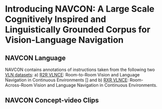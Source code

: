 # Introducing NAVCON: A Large Scale Cognitively Inspired and Linguistically Grounded Corpus for Vision-Language Navigation

## NAVCON Language 
NAVCON contains annotations of instructions taken from the following two [VLN datasets](https://github.com/jacobkrantz/VLN-CE): a) [R2R VLNCE](https://bringmeaspoon.org/): Room-to-Room Vision and Language Navigation in Continuous Environments [] and b) [RXR VLNCE](https://ai.google.com/research/rxr/): Room-Across-Room Vision and Language Navigation in Continuous Environments.

## NAVCON Concept-video Clips
